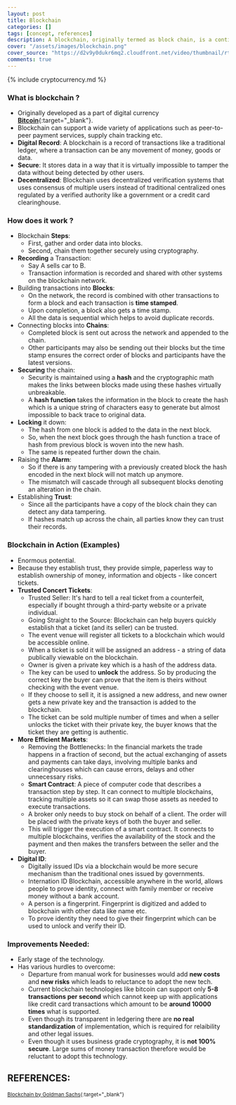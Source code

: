 ```yaml
---
layout: post
title: Blockchain
categories: []
tags: [concept, references]
description: A blockchain, originally termed as block chain, is a continuously growing distributed list of records, called blocks, that are linked using cryptographic security. 
cover: "/assets/images/blockchain.png"
cover_source: "https://d2v9y0dukr6mq2.cloudfront.net/video/thumbnail/rtcKLbaBipwaan5v/blockchain-title-in-matrix-space_sk78fvxp__F0000.png"
comments: true
---
```


{% include cryptocurrency.md %}

### What is **blockchain** ?
* Originally developed as a part of digital currency [**Bitcoin**](https://bitcoin.org/){:target="_blank"}.
* Blockchain can support a wide variety of applications such as peer-to-peer payment services, supply chain tracking etc.
* **Digital Record**: A blockchain is a record of transactions like a traditional ledger, where a transaction can be any movement of money, goods or data.
* **Secure**: It stores data in a way that it is virtually impossible to tamper the data without being detected by other users.
* **Decentralized**: Blockchain uses decentralized verification systems that uses consensus of multiple users instead of traditional centralized ones regulated by a verified authority like a government or a credit card clearinghouse.

### How does it work ?
* Blockchain **Steps**:
  * First, gather and order data into blocks.
  * Second, chain them together securely using cryptography.
* **Recording** a Transaction:
  * Say A sells car to B. 
  * Transaction information is recorded and shared with other systems on the blockchain network.
* Building transactions into **Blocks**:
  * On the network, the record is combined with other transactions to form a block and each transaction is **time stamped**.
  * Upon completion, a block also gets a time stamp.
  * All the data is sequential which helps to avoid duplicate records.
* Connecting blocks into **Chains**:
  * Completed block is sent out across the network and appended to the chain.
  * Other participants may also be sending out their blocks but the time stamp ensures the correct order of blocks and participants have the latest versions.
* **Securing** the chain:
  * Security is maintained using a **hash** and the cryptographic math makes the links between blocks made using these hashes virtually unbreakable.
  * A **hash function** takes the information in the block to create the hash which is a unique string of characters easy to generate but almost impossible to back trace to original data.
* **Locking** it down:
  * The hash from one block is added to the data in the next block.
  * So, when the next block goes through the hash function a trace of hash from previous block is woven into the new hash.
  * The same is repeated further down the chain.
* Raising the **Alarm**:
  * So if there is any tampering with a previously created block the hash encoded in the next block will not match up anymore.
  * The mismatch will cascade through all subsequent blocks denoting an alteration in the chain.
* Establishing **Trust**:
  * Since all the participants have a copy of the block chain they can detect any data tampering.
  * If hashes match up across the chain, all parties know they can trust their records.

### Blockchain in Action (Examples)
* Enormous potential.
* Because they establish trust, they provide simple, paperless way to establish ownership of money, information and objects - like concert tickets.
* **Trusted Concert Tickets**:
  * Trusted Seller: It's hard to tell a real ticket from a counterfeit, especially if bought through a third-party website or a private individual.
  * Going Straight to the Source: Blockchain can help buyers quickly establish that a ticket (and its seller) can be trusted.
  * The event venue will register all tickets to a blockchain which would be accessible online.
  * When a ticket is sold it will be assigned an address - a string of data publically viewable on the blockchain.
  * Owner is given a private key which is a hash of the address data.
  * The key can be used to **unlock** the address. So by producing the correct key the buyer can prove that the item is theirs without checking with the event venue.
  * If they choose to sell it, it is assigned a new address, and new owner gets a new private key and the transaction is added to the blockchain.
  * The ticket can be sold multiple number of times and when a seller unlocks the ticket with their private key, the buyer knows that the ticket they are getting is authentic.
* **More Efficient Markets**:
  * Removing the Bottlenecks: In the financial markets the trade happens in a fraction of second, but the actual exchanging of assets and payments can take days, involving multiple banks and clearinghouses which can cause errors, delays and other unnecessary risks.
  * **Smart Contract**: A piece of computer code that describes a transaction step by step. It can connect to multiple blockchains, tracking multiple assets so it can swap those assets as needed to execute transactions.
  * A broker only needs to buy stock on behalf of a client. The order will be placed with the private keys of both the buyer and seller.
  * This will trigger the execution of a smart contract. It connects to multiple blockchains, verifies the availability of the stock and the payment and then makes the transfers between the seller and the buyer.
* **Digital ID**:
  * Digitally issued IDs via a blockchain would be more secure mechanism than the traditional ones issued by governments.
  * Internation ID Blockchain, accessible anywhere in the world, allows people to prove identity, connect with family member or receive money without a bank account.
  * A person is a fingerprint. Fingerprint is digitized and added to blockchain with other data like name etc.
  * To prove identity they need to give their fingerprint which can be used to unlock and verify their ID.

### Improvements Needed:
* Early stage of the technology.
* Has various hurdles to overcome:
  * Departure from manual work for businesses would add **new costs** and **new risks** which leads to reluctance to adopt the new tech.
  * Current blockchain technologies like bitcoin can support only **5-8 transactions per second** which cannot keep up with applications like credit card transactions which amount to be **around 10000 times** what is supported.
  * Even though its transparent in ledgering there are **no real standardization** of implementation, which is required for relaibility and other legal issues.
  * Even though it uses business grade cryptography, it is **not 100% secure**. Large sums of money transaction therefore would be reluctant to adopt this technology.

## REFERENCES:

<small>[Blockchain by Goldman Sachs](http://www.goldmansachs.com/our-thinking/pages/blockchain/){:target="_blank"}</small>
